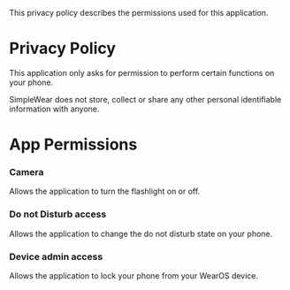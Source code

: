 This privacy policy describes the permissions used for this application.

# Privacy Policy

This application only asks for permission to perform certain functions on your phone.

SimpleWear does not store, collect or share any other personal identifiable information with anyone.

# App Permissions

### Camera
Allows the application to turn the flashlight on or off.

### Do not Disturb access
Allows the application to change the do not disturb state on your phone.

### Device admin access
Allows the application to lock your phone from your WearOS device.
